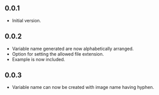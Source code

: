 ## 0.0.1

- Initial version.

## 0.0.2

- Variable name generated are now alphabetically arranged.
- Option for setting the allowed file extension.
- Example is now included.

## 0.0.3

- Variable name can now be created with image name having hyphen.